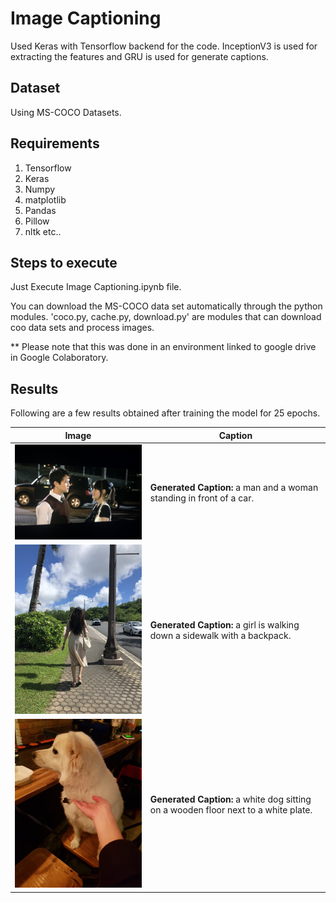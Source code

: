 # Image Captioning
Used Keras with Tensorflow backend for the code. InceptionV3 is used for extracting the features and GRU is used for generate captions.

## Dataset
Using MS-COCO Datasets.

## Requirements
1. Tensorflow
2. Keras
3. Numpy
4. matplotlib
5. Pandas
6. Pillow
7. nltk
   etc..

## Steps to execute
Just Execute Image Captioning.ipynb file.

You can download the MS-COCO data set automatically through the python modules. 'coco.py, cache.py, download.py' are modules that can download coo data sets and process images.

** Please note that this was done in an environment linked to google drive in Google Colaboratory.

## Results
Following are a few results obtained after training the model for 25 epochs.


Image | Caption
--- | ---
<img src="https://github.com/HyunJu1/Image-Captioning/blob/master/images/pic5.jpg" width="400"> | **Generated Caption:** a man and a woman standing in front of a car.
<img src="https://github.com/HyunJu1/Image-Captioning/blob/master/images/pic1.jpg" width="400"> | **Generated Caption:** a girl is walking down a sidewalk with a backpack.
<img src="https://github.com/HyunJu1/Image-Captioning/blob/master/images/pic3.jpg" width="400"> | **Generated Caption:** a white dog sitting on a wooden floor next to a white plate.
